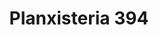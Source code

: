 ---
title: "Planxisteria 394"
url: /sant-vicenc-de-montalt/planxisteria-394/
shop: reparación de automóviles
---
